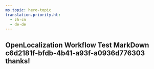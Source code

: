 ```yaml
---
ms.topic: hero-topic
translation.priority.ht: 
  - zh-cn
  - de-de
---
```

## OpenLocalization Workflow Test MarkDown c6d2181f-bfdb-4b41-a93f-a0936d776303 thanks!
